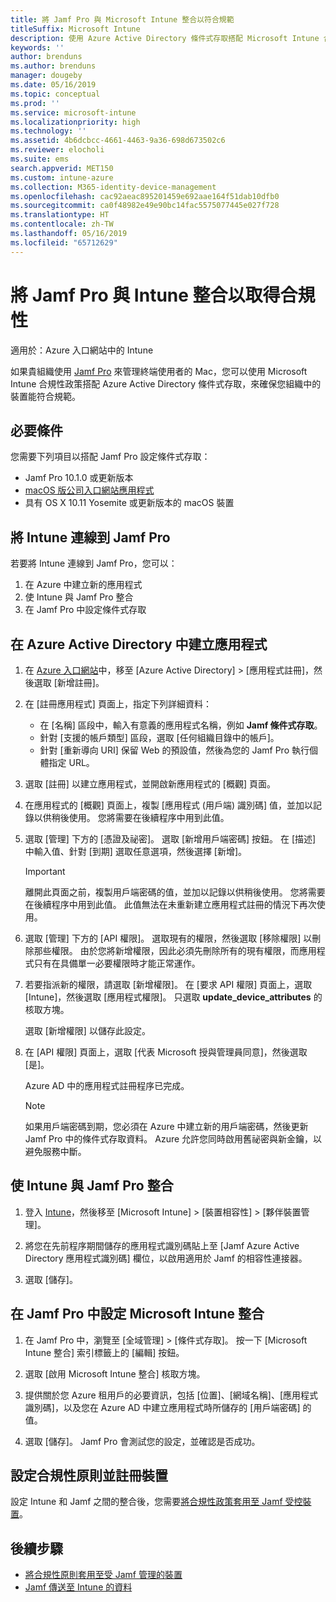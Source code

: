 ```yaml
---
title: 將 Jamf Pro 與 Microsoft Intune 整合以符合規範
titleSuffix: Microsoft Intune
description: 使用 Azure Active Directory 條件式存取搭配 Microsoft Intune 合規性政策來協助保護受 Jamf 管理的裝置。
keywords: ''
author: brenduns
ms.author: brenduns
manager: dougeby
ms.date: 05/16/2019
ms.topic: conceptual
ms.prod: ''
ms.service: microsoft-intune
ms.localizationpriority: high
ms.technology: ''
ms.assetid: 4b6dcbcc-4661-4463-9a36-698d673502c6
ms.reviewer: elocholi
ms.suite: ems
search.appverid: MET150
ms.custom: intune-azure
ms.collection: M365-identity-device-management
ms.openlocfilehash: cac92aeac895201459e692aae164f51dab10dfb0
ms.sourcegitcommit: ca0f48982e49e90bc14fac5575077445e027f728
ms.translationtype: HT
ms.contentlocale: zh-TW
ms.lasthandoff: 05/16/2019
ms.locfileid: "65712629"
---
```

# <a name="integrate-jamf-pro-with-intune-for-compliance"></a>將 Jamf Pro 與 Intune 整合以取得合規性

適用於：Azure 入口網站中的 Intune

如果貴組織使用 [Jamf Pro](https://www.jamf.com) 來管理終端使用者的 Mac，您可以使用 Microsoft Intune 合規性政策搭配 Azure Active Directory 條件式存取，來確保您組織中的裝置能符合規範。

## <a name="prerequisites"></a>必要條件

您需要下列項目以搭配 Jamf Pro 設定條件式存取：

- Jamf Pro 10.1.0 或更新版本
- [macOS 版公司入口網站應用程式](https://aka.ms/macoscompanyportal)
- 具有 OS X 10.11 Yosemite 或更新版本的 macOS 裝置

## <a name="connecting-intune-to-jamf-pro"></a>將 Intune 連線到 Jamf Pro

若要將 Intune 連線到 Jamf Pro，您可以：

1. 在 Azure 中建立新的應用程式
2. 使 Intune 與 Jamf Pro 整合
3. 在 Jamf Pro 中設定條件式存取

## <a name="create-an-application-in-azure-active-directory"></a>在 Azure Active Directory 中建立應用程式

1. 在 [Azure 入口網站](https://portal.azure.com)中，移至 [Azure Active Directory] > [應用程式註冊]，然後選取 [新增註冊]。 

2. 在 [註冊應用程式] 頁面上，指定下列詳細資料：
   - 在 [名稱] 區段中，輸入有意義的應用程式名稱，例如 **Jamf 條件式存取**。
   - 針對 [支援的帳戶類型] 區段，選取 [任何組織目錄中的帳戶]。 
   - 針對 [重新導向 URI] 保留 Web 的預設值，然後為您的 Jamf Pro 執行個體指定 URL。  

3. 選取 [註冊] 以建立應用程式，並開啟新應用程式的 [概觀] 頁面。  

4. 在應用程式的 [概觀] 頁面上，複製 [應用程式 (用戶端) 識別碼] 值，並加以記錄以供稍後使用。 您將需要在後續程序中用到此值。  

5. 選取 [管理] 下方的 [憑證及祕密]。 選取 [新增用戶端密碼] 按鈕。 在 [描述] 中輸入值、針對 [到期] 選取任意選項，然後選擇 [新增]。

   > [!IMPORTANT]  
   > 離開此頁面之前，複製用戶端密碼的值，並加以記錄以供稍後使用。 您將需要在後續程序中用到此值。 此值無法在未重新建立應用程式註冊的情況下再次使用。  

6. 選取 [管理] 下方的 [API 權限]。  選取現有的權限，然後選取 [移除權限] 以刪除那些權限。 由於您將新增權限，因此必須先刪除所有的現有權限，而應用程式只有在具備單一必要權限時才能正常運作。  

7. 若要指派新的權限，請選取 [新增權限]。 在 [要求 API 權限] 頁面上，選取 [Intune]，然後選取 [應用程式權限]。 只選取 **update_device_attributes** 的核取方塊。  

   選取 [新增權限] 以儲存此設定。  

8. 在 [API 權限] 頁面上，選取 [代表 Microsoft 授與管理員同意]，然後選取 [是]。  

   Azure AD 中的應用程式註冊程序已完成。


    > [!NOTE]
    > 如果用戶端密碼到期，您必須在 Azure 中建立新的用戶端密碼，然後更新 Jamf Pro 中的條件式存取資料。 Azure 允許您同時啟用舊祕密與新金鑰，以避免服務中斷。

## <a name="enable-intune-to-integrate-with-jamf-pro"></a>使 Intune 與 Jamf Pro 整合

1. 登入 [Intune](https://go.microsoft.com/fwlink/?linkid=20909)，然後移至 [Microsoft Intune] > [裝置相容性] > [夥伴裝置管理]。

2. 將您在先前程序期間儲存的應用程式識別碼貼上至 [Jamf Azure Active Directory 應用程式識別碼] 欄位，以啟用適用於 Jamf 的相容性連接器。

3. 選取 [儲存]。

## <a name="configure-microsoft-intune-integration-in-jamf-pro"></a>在 Jamf Pro 中設定 Microsoft Intune 整合

1. 在 Jamf Pro 中，瀏覽至 [全域管理] > [條件式存取]。 按一下 [Microsoft Intune 整合] 索引標籤上的 [編輯] 按鈕。

2. 選取 [啟用 Microsoft Intune 整合] 核取方塊。

3. 提供關於您 Azure 租用戶的必要資訊，包括 [位置]、[網域名稱]、[應用程式識別碼]，以及您在 Azure AD 中建立應用程式時所儲存的 [用戶端密碼] 的值。  

4. 選取 [儲存]。 Jamf Pro 會測試您的設定，並確認是否成功。

## <a name="set-up-compliance-policies-and-register-devices"></a>設定合規性原則並註冊裝置

設定 Intune 和 Jamf 之間的整合後，您需要[將合規性政策套用至 Jamf 受控裝置](conditional-access-assign-jamf.md)。



## <a name="next-steps"></a>後續步驟

- [將合規性原則套用至受 Jamf 管理的裝置](conditional-access-assign-jamf.md)
- [Jamf 傳送至 Intune 的資料](data-jamf-sends-to-intune.md)
